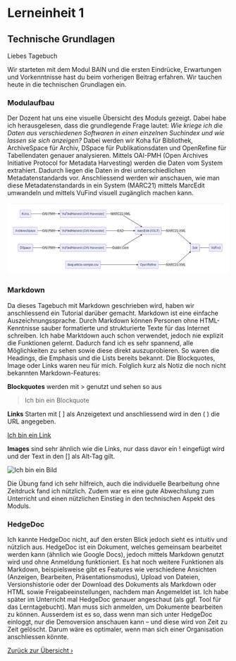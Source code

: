 # Lerneinheit 1

## Technische Grundlagen

Liebes Tagebuch

Wir starteten mit dem Modul BAIN und die ersten Eindrücke, Erwartungen und Vorkenntnisse hast du beim vorherigen Beitrag erfahren. Wir tauchen heute in die technischen Grundlagen ein.

### Modulaufbau
Der Dozent hat uns eine visuelle Übersicht des Moduls gezeigt. Dabei habe ich herausgelesen, dass die grundlegende Frage lautet: _Wie kriege ich die Daten aus verschiedenen Softwaren in einen einzelnen Suchindex und wie lassen sie sich anzeigen?_ Dabei werden wir Koha für Bibliothek, ArchiveSpace für Archiv, DSpace für Publikationsdaten und OpenRefine für Tabellendaten genauer analysieren. Mittels OAI-PMH (Open Archives Initiative Protocol for Metadata Harvesting) werden die Daten vom System extrahiert. Dadurch liegen die Daten in drei unterschiedlichen Metadatenstandards vor. Anschliessend werden wir anschauen, wie man diese Metadatenstandards in ein System (MARC21) mittels MarcEdit umwandeln und mittels VuFind visuell zugänglich machen kann.

![Aufbau des Moduls](../img/01_Aufbau-Bain.jpg)
 

### Markdown
Da dieses Tagebuch mit Markdown geschrieben wird, haben wir anschliessend ein Tutorial darüber gemacht. Markdown ist eine einfache Auszeichnungssprache. Durch Markdown können Personen ohne HTML-Kenntnisse sauber formatierte und strukturierte Texte für das Internet schreiben. Ich habe Marktdown auch schon verwendet, jedoch nie explizit die Funktionen gelernt. Dadurch fand ich es sehr spannend, alle Möglichkeiten zu sehen sowie diese direkt auszuprobieren. So waren die Headings, die Emphasis und die Lists bereits bekannt. Die Blockquotes, Image oder Links waren neu für mich. Folglich kurz als Notiz die noch nicht bekannten Markdown-Features:

**Blockquotes** werden mit > genutzt und sehen so aus

> Ich bin ein Blockquote

**Links** Starten mit [ ] als Anzeigetext und anschliessend wird in den ( ) die URL angegeben.

[Ich bin ein Link]( http://example.org)

**Images** sind sehr ähnlich wie die Links, nur dass davor ein ! eingefügt wird und der Text in den [] als Alt-Tag gilt.

![Ich bin ein Bild](https://photo.vogelwarte.ch/wp-content/uploads/2022/09/k2-iacovoni-vincenzo-kentishplover-italy-vincenzo-iacovoni-550x367.jpg)

Die Übung fand ich sehr hilfreich, auch die individuelle Bearbeitung ohne Zeitdruck fand ich nützlich. Zudem war es eine gute Abwechslung zum Unterricht und einen nützlichen Einstieg in den technischen Aspekt des Moduls.

### HedgeDoc
Ich kannte HedgeDoc nicht, auf den ersten Blick jedoch sieht es intuitiv und nützlich aus. HedgeDoc ist ein Dokument, welches gemeinsam bearbeitet werden kann (ähnlich wie Google Docs), jedoch mittels Markdown genutzt wird und ohne Anmeldung funktioniert. Es hat noch weitere Funktionen als Markdown, beispielsweise gibt es Features wie verschiedene Ansichten (Anzeigen, Bearbeiten, Präsentationsmodus), Upload von Dateien, Versionshistorie oder der Download des Dokuments als Markdown oder HTML sowie Freigabeeinstellungen, nachdem man Angemeldet ist. Ich habe später im Unterricht mal HedgeDoc genauer angeschaut (als ggf. Tool für das Lerntagebucht). Man muss sich anmelden, um Dokumente bearbeiten zu können. Ausserdem ist es so, dass wenn man sich unter HedgeDoc einloggt, nur die Demoversion anschauen kann – und diese wird von Zeit zu Zeit gelöscht. Darum wäre es optimaler, wenn man sich einer Organisation anschliessen könnte.


[Zurück zur Übersicht ›](../README.md)
